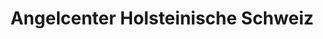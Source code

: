 ---
title: "Angelcenter Holsteinische Schweiz"
url: /eutin/angelcenter-holsteinische-schweiz/
shop: Angeln
---
